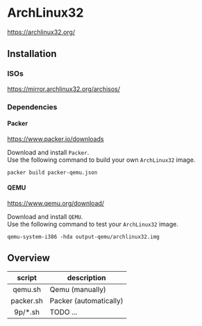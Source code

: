 # ArchLinux32

https://archlinux32.org/  

## Installation

### ISOs

https://mirror.archlinux32.org/archisos/

### Dependencies 

#### Packer

https://www.packer.io/downloads

Download and install `Packer`.  
Use the following command to build your own `ArchLinux32` image.

```
packer build packer-qemu.json
```

#### QEMU

https://www.qemu.org/download/

Download and install `QEMU`.  
Use the following command to test your `ArchLinux32` image.

```
qemu-system-i386 -hda output-qemu/archlinux32.img
```

## Overview

| script    | description            |
|:---------:|------------------------|
| qemu.sh   | Qemu   (manually)      |
| packer.sh | Packer (automatically) |
| 9p/*.sh   | TODO ...               |